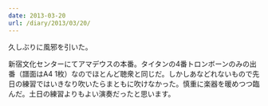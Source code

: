 ```yaml
---
date: 2013-03-20
url: /diary/2013/03/20/
---
```


久しぶりに風邪を引いた。

新宿文化センターにてアマデウスの本番。タイタンの4番トロンボーンのみの出番（譜面はA4 1枚）なのでほとんど聴衆と同じだ。しかしあなどれないもので先日の練習ではいきなり吹いたらまともに吹けなかった。慎重に楽器を暖めつつ臨んだ。土日の練習よりもよい演奏だったと思います。